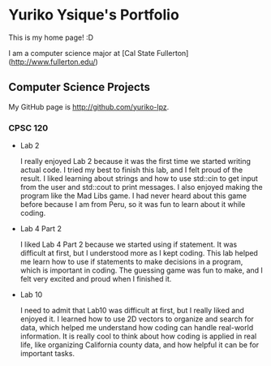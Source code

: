 
# Yuriko Ysique's Portfolio

This is my home page! :D

I am a computer science major at [Cal State Fullerton] (http://www.fullerton.edu/)

## Computer Science Projects

My GitHub page is http://github.com/yuriko-lpz.

### CPSC 120
* Lab 2

    I really enjoyed Lab 2 because it was the first time we started writing actual code. I tried my best to finish this lab, and I felt proud of the result. I liked learning about strings and how to use std::cin to get input from the user and std::cout to print messages. I also enjoyed making the program like the Mad Libs game. I had never heard about this game before because I am from Peru, so it was fun to learn about it while coding. 

* Lab 4 Part 2

    I liked Lab 4 Part 2 because we started using if statement. It was difficult at first, but I understood more as I kept coding. This lab helped me learn how to use if statements to make decisions in a program, which is important in coding. The guessing game was fun to make, and I felt very excited and proud when I finished it.


* Lab 10

    I need to admit that Lab10 was difficult at first, but I really liked and enjoyed it. I learned how to use 2D vectors to organize and search for data, which helped me understand how coding can handle real-world information. It is really cool to think about how coding is applied in real life, like organizing California county data, and how helpful it can be for important tasks.
